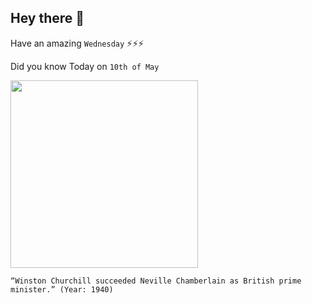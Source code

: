 ## Hey there 👋
Have an amazing `Wednesday` ⚡⚡⚡

Did you know Today on `10th of May`
 
 [<img src="https://upload.wikimedia.org/wikipedia/commons/b/bc/Sir_Winston_Churchill_-_19086236948.jpg" width="300" />](https://www.history.com/this-day-in-history/churchill-becomes-prime-minister) 
 ```
“Winston Churchill succeeded Neville Chamberlain as British prime minister.” (Year: 1940)
```
